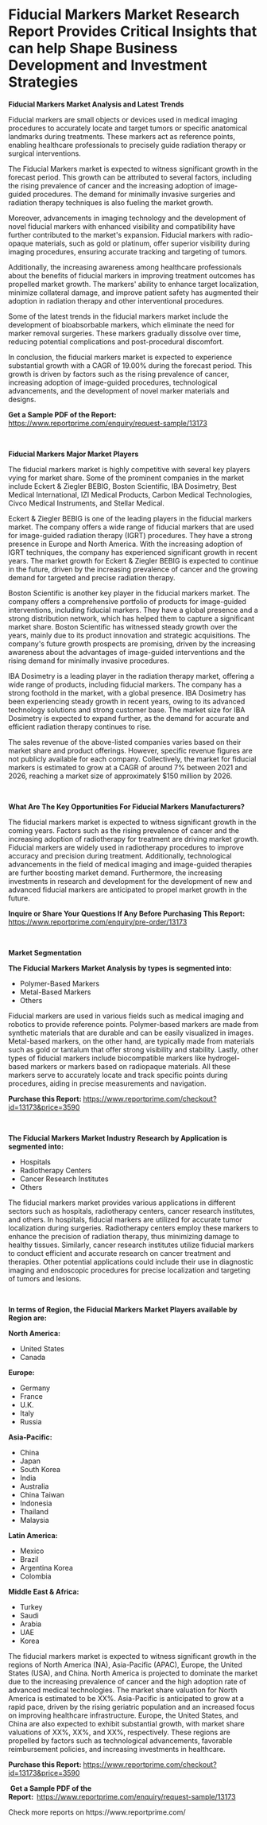 <p><h1>Fiducial Markers Market Research Report Provides Critical Insights that can help Shape Business Development and Investment Strategies</h1></p><p><strong>Fiducial Markers Market Analysis and Latest Trends</strong></p>
<p><p>Fiducial markers are small objects or devices used in medical imaging procedures to accurately locate and target tumors or specific anatomical landmarks during treatments. These markers act as reference points, enabling healthcare professionals to precisely guide radiation therapy or surgical interventions.</p><p>The Fiducial Markers market is expected to witness significant growth in the forecast period. This growth can be attributed to several factors, including the rising prevalence of cancer and the increasing adoption of image-guided procedures. The demand for minimally invasive surgeries and radiation therapy techniques is also fueling the market growth.</p><p>Moreover, advancements in imaging technology and the development of novel fiducial markers with enhanced visibility and compatibility have further contributed to the market's expansion. Fiducial markers with radio-opaque materials, such as gold or platinum, offer superior visibility during imaging procedures, ensuring accurate tracking and targeting of tumors.</p><p>Additionally, the increasing awareness among healthcare professionals about the benefits of fiducial markers in improving treatment outcomes has propelled market growth. The markers' ability to enhance target localization, minimize collateral damage, and improve patient safety has augmented their adoption in radiation therapy and other interventional procedures.</p><p>Some of the latest trends in the fiducial markers market include the development of bioabsorbable markers, which eliminate the need for marker removal surgeries. These markers gradually dissolve over time, reducing potential complications and post-procedural discomfort.</p><p>In conclusion, the fiducial markers market is expected to experience substantial growth with a CAGR of 19.00% during the forecast period. This growth is driven by factors such as the rising prevalence of cancer, increasing adoption of image-guided procedures, technological advancements, and the development of novel marker materials and designs.</p></p>
<p><strong>Get a Sample PDF of the Report:&nbsp;</strong> <a href="https://www.reportprime.com/enquiry/request-sample/13173">https://www.reportprime.com/enquiry/request-sample/13173</a></p>
<p>&nbsp;</p>
<p><strong>Fiducial Markers Major Market Players</strong></p>
<p><p>The fiducial markers market is highly competitive with several key players vying for market share. Some of the prominent companies in the market include Eckert & Ziegler BEBIG, Boston Scientific, IBA Dosimetry, Best Medical International, IZI Medical Products, Carbon Medical Technologies, Civco Medical Instruments, and Stellar Medical.</p><p>Eckert & Ziegler BEBIG is one of the leading players in the fiducial markers market. The company offers a wide range of fiducial markers that are used for image-guided radiation therapy (IGRT) procedures. They have a strong presence in Europe and North America. With the increasing adoption of IGRT techniques, the company has experienced significant growth in recent years. The market growth for Eckert & Ziegler BEBIG is expected to continue in the future, driven by the increasing prevalence of cancer and the growing demand for targeted and precise radiation therapy.</p><p>Boston Scientific is another key player in the fiducial markers market. The company offers a comprehensive portfolio of products for image-guided interventions, including fiducial markers. They have a global presence and a strong distribution network, which has helped them to capture a significant market share. Boston Scientific has witnessed steady growth over the years, mainly due to its product innovation and strategic acquisitions. The company's future growth prospects are promising, driven by the increasing awareness about the advantages of image-guided interventions and the rising demand for minimally invasive procedures.</p><p>IBA Dosimetry is a leading player in the radiation therapy market, offering a wide range of products, including fiducial markers. The company has a strong foothold in the market, with a global presence. IBA Dosimetry has been experiencing steady growth in recent years, owing to its advanced technology solutions and strong customer base. The market size for IBA Dosimetry is expected to expand further, as the demand for accurate and efficient radiation therapy continues to rise.</p><p>The sales revenue of the above-listed companies varies based on their market share and product offerings. However, specific revenue figures are not publicly available for each company. Collectively, the market for fiducial markers is estimated to grow at a CAGR of around 7% between 2021 and 2026, reaching a market size of approximately $150 million by 2026.</p></p>
<p>&nbsp;</p>
<p><strong>What Are The Key Opportunities For Fiducial Markers Manufacturers?</strong></p>
<p><p>The fiducial markers market is expected to witness significant growth in the coming years. Factors such as the rising prevalence of cancer and the increasing adoption of radiotherapy for treatment are driving market growth. Fiducial markers are widely used in radiotherapy procedures to improve accuracy and precision during treatment. Additionally, technological advancements in the field of medical imaging and image-guided therapies are further boosting market demand. Furthermore, the increasing investments in research and development for the development of new and advanced fiducial markers are anticipated to propel market growth in the future.</p></p>
<p><strong>Inquire or Share Your Questions If Any Before Purchasing This Report:</strong> <a href="https://www.reportprime.com/enquiry/pre-order/13173">https://www.reportprime.com/enquiry/pre-order/13173</a></p>
<p>&nbsp;</p>
<p><strong>Market Segmentation</strong></p>
<p><strong>The Fiducial Markers Market Analysis by types is segmented into:</strong></p>
<p><ul><li>Polymer-Based Markers</li><li>Metal-Based Markers</li><li>Others</li></ul></p>
<p><p>Fiducial markers are used in various fields such as medical imaging and robotics to provide reference points. Polymer-based markers are made from synthetic materials that are durable and can be easily visualized in images. Metal-based markers, on the other hand, are typically made from materials such as gold or tantalum that offer strong visibility and stability. Lastly, other types of fiducial markers include biocompatible markers like hydrogel-based markers or markers based on radiopaque materials. All these markers serve to accurately locate and track specific points during procedures, aiding in precise measurements and navigation.</p></p>
<p><strong>Purchase this Report:&nbsp;</strong><a href="https://www.reportprime.com/checkout?id=13173&price=3590">https://www.reportprime.com/checkout?id=13173&price=3590</a></p>
<p>&nbsp;</p>
<p><strong>The Fiducial Markers Market Industry Research by Application is segmented into:</strong></p>
<p><ul><li>Hospitals</li><li>Radiotherapy Centers</li><li>Cancer Research Institutes</li><li>Others</li></ul></p>
<p><p>The fiducial markers market provides various applications in different sectors such as hospitals, radiotherapy centers, cancer research institutes, and others. In hospitals, fiducial markers are utilized for accurate tumor localization during surgeries. Radiotherapy centers employ these markers to enhance the precision of radiation therapy, thus minimizing damage to healthy tissues. Similarly, cancer research institutes utilize fiducial markers to conduct efficient and accurate research on cancer treatment and therapies. Other potential applications could include their use in diagnostic imaging and endoscopic procedures for precise localization and targeting of tumors and lesions.</p></p>
<p>&nbsp;</p>
<p><strong>In terms of Region, the Fiducial Markers Market Players available by Region are:</strong></p>
<p>
    <p> <strong> North America: </strong>
        <ul>
            <li>United States</li>
            <li>Canada</li>
        </ul>
        </p> 
    <p> <strong> Europe: </strong>
        <ul>
            <li>Germany</li>
            <li>France</li>
            <li>U.K.</li>
            <li>Italy</li>
            <li>Russia</li>
        </ul>
        </p> 
    <p> <strong> Asia-Pacific: </strong>
        <ul>
            <li>China</li>
            <li>Japan</li>
            <li>South Korea</li>
            <li>India</li>
            <li>Australia</li>
            <li>China Taiwan</li>
            <li>Indonesia</li>
            <li>Thailand</li>
            <li>Malaysia</li>
        </ul>
        </p> 
    <p> <strong> Latin America: </strong>
        <ul>
            <li>Mexico</li>
            <li>Brazil</li>
            <li>Argentina Korea</li>
            <li>Colombia</li>
        </ul>
        </p> 
    <p> <strong> Middle East & Africa: </strong>
        <ul>
            <li>Turkey</li>
            <li>Saudi</li>
            <li>Arabia</li>
            <li>UAE</li>
            <li>Korea</li>
        </ul>
    </p>
    </p>
<p><p>The fiducial markers market is expected to witness significant growth in the regions of North America (NA), Asia-Pacific (APAC), Europe, the United States (USA), and China. North America is projected to dominate the market due to the increasing prevalence of cancer and the high adoption rate of advanced medical technologies. The market share valuation for North America is estimated to be XX%. Asia-Pacific is anticipated to grow at a rapid pace, driven by the rising geriatric population and an increased focus on improving healthcare infrastructure. Europe, the United States, and China are also expected to exhibit substantial growth, with market share valuations of XX%, XX%, and XX%, respectively. These regions are propelled by factors such as technological advancements, favorable reimbursement policies, and increasing investments in healthcare.</p></p>
<p><strong>Purchase this Report: </strong><a href="https://www.reportprime.com/checkout?id=13173&price=3590">https://www.reportprime.com/checkout?id=13173&price=3590</a></p>
<p>&nbsp;<strong>Get a Sample PDF of the Report:&nbsp;&nbsp;</strong><a href="https://www.reportprime.com/enquiry/request-sample/13173">https://www.reportprime.com/enquiry/request-sample/13173</a></p>
<p><strong></strong></p>
<p>Check more reports on https://www.reportprime.com/</p>